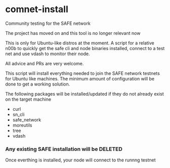 # comnet-install

Community testing for the SAFE network

The project has moved on and this tool is no longer relevant now


This is only for Ubuntu-like distros at the moment.
A script for a relative n00b to quickly get the safe cli and node binaries installed, connect to a test net and use vdash to monitor their node. 

All advice and PRs are very welcome.



This script will install everything needed to join the SAFE network testnets for
Ubuntu like machines. The minimum amount of configuration will be done to get a working solution.

The following packages will be installed/updated if they do not already exist on the target machine

- curl
- sn_cli
- safe_network
- moreutils
- tree
- vdash

### Any existing SAFE installation will be DELETED  ###

 
Once everthing is installed, your node will connect to the runnng testnet 
